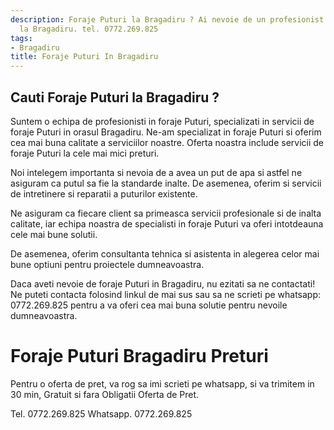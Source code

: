 ```yaml
---
description: Foraje Puturi la Bragadiru ? Ai nevoie de un profesionist in Foraje Puturi
  la Bragadiru. tel. 0772.269.825
tags:
- Bragadiru
title: Foraje Puturi In Bragadiru
---
```



## Cauti Foraje Puturi la Bragadiru ?

Suntem o echipa de profesionisti in foraje Puturi, specializati in servicii de foraje Puturi in orasul Bragadiru. Ne-am specializat in foraje Puturi si oferim cea mai buna calitate a serviciilor noastre. Oferta noastra include servicii de foraje Puturi la cele mai mici preturi.

Noi intelegem importanta si nevoia de a avea un put de apa si astfel ne asiguram ca putul sa fie la standarde inalte. De asemenea, oferim si servicii de intretinere si reparatii a puturilor existente.

Ne asiguram ca fiecare client sa primeasca servicii profesionale si de inalta calitate, iar echipa noastra de specialisti in foraje Puturi va oferi intotdeauna cele mai bune solutii.

De asemenea, oferim consultanta tehnica si asistenta in alegerea celor mai bune optiuni pentru proiectele dumneavoastra.

Daca aveti nevoie de foraje Puturi in Bragadiru, nu ezitati sa ne contactati! Ne puteti contacta folosind linkul de mai sus sau sa ne scrieti pe whatsapp: 0772.269.825 pentru a va oferi cea mai buna solutie pentru nevoile dumneavoastra.

# Foraje Puturi Bragadiru Preturi
Pentru o oferta de pret, va rog sa imi scrieti pe whatsapp, si va trimitem in 30 min, Gratuit si fara Obligatii Oferta de Pret.

Tel. 0772.269.825
Whatsapp. 0772.269.825